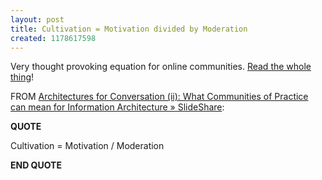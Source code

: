 ```yaml
---
layout: post
title: Cultivation = Motivation divided by Moderation
created: 1178617598
---
```

<p> Very thought provoking equation for online communities. <a href="http://www.slideshare.net/andrewhinton/architectures-for-conversation-ii-what-communities-of-practice-can-mean-for-information-architecture/download">Read the whole thing</a>! </p><p> FROM <a href="http://www.slideshare.net/andrewhinton/architectures-for-conversation-ii-what-communities-of-practice-can-mean-for-information-architecture/44">Architectures for Conversation (ii): What Communities of Practice can mean for Information Architecture &raquo; SlideShare</a>: </p><p> <strong>QUOTE</strong> </p><p> Cultivation = Motivation / Moderation </p><p> <strong>END QUOTE</strong> </p>
